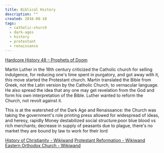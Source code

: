 ```yaml
---
title: Biblical History
description: ""
created: 2016-08-10
tags:
  - catholic-church
  - dark-ages
  - history
  - protestant
  - renaissance
---
```


[Hardcore History 48 – Prophets of Doom](http://www.dancarlin.com/product/hardcore-history-48-prophets-of-doom/)

Martin Luther in the 16th century criticized the Catholic church for selling indulgence, for reducing one's time spent in purgatory, and got away with it, this move started the Protestant church. Martin translated the Bible from Greek, not the Latin version by the Catholic Church, to vernacular language. He also spread the idea that any one may get revelation from the God and form his own interpretation of the Bible. Luther wanted to reform the Church, not revolt against it.

This is at the watershed of the Dark Age and Renaissance:
the Church was taking the government's role
printing press allowed for widespread of ideas, and heresy, rapidly
Money destabilized social structure:poor blue blood vs rich merchants; decrease in supply of peasants due to plague, there's no market they are bound by law to work for their lord

[History of Christianity - Wikiwand](http://www.wikiwand.com/en/History_of_Christianity)
[Protestant Reformation - Wikiwand](http://www.wikiwand.com/en/Protestant_Reformation)
[Eastern Orthodox Church - Wikiwand](http://www.wikiwand.com/en/Eastern_Orthodox_Church)
